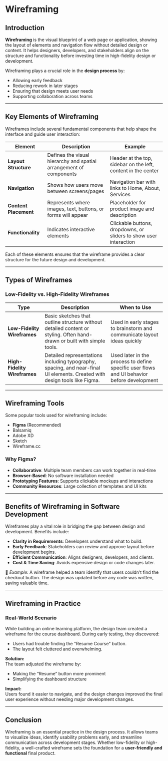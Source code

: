 # Wireframing

## Introduction

**Wireframing** is the visual blueprint of a web page or application, showing the layout of elements and navigation flow without detailed design or content. It helps designers, developers, and stakeholders align on the structure and functionality before investing time in high-fidelity design or development.

Wireframing plays a crucial role in the **design process** by:

- Allowing early feedback
- Reducing rework in later stages
- Ensuring that design meets user needs
- Supporting collaboration across teams

---

## Key Elements of Wireframing

Wireframes include several fundamental components that help shape the interface and guide user interaction:

| Element               | Description                                                        | Example                                                           |
| --------------------- | ------------------------------------------------------------------ | ----------------------------------------------------------------- |
| **Layout Structure**  | Defines the visual hierarchy and spatial arrangement of components | Header at the top, sidebar on the left, content in the center     |
| **Navigation**        | Shows how users move between screens/pages                         | Navigation bar with links to Home, About, Services                |
| **Content Placement** | Represents where images, text, buttons, or forms will appear       | Placeholder for product image and description                     |
| **Functionality**     | Indicates interactive elements                                     | Clickable buttons, dropdowns, or sliders to show user interaction |

Each of these elements ensures that the wireframe provides a clear structure for the future design and development.

---

## Types of Wireframes

### Low-Fidelity vs. High-Fidelity Wireframes

| Type                         | Description                                                                                                               | When to Use                                                                                |
| ---------------------------- | ------------------------------------------------------------------------------------------------------------------------- | ------------------------------------------------------------------------------------------ |
| **Low-Fidelity Wireframes**  | Basic sketches that outline structure without detailed content or styling. Often hand-drawn or built with simple tools.   | Used in early stages to brainstorm and communicate layout ideas quickly                    |
| **High-Fidelity Wireframes** | Detailed representations including typography, spacing, and near-final UI elements. Created with design tools like Figma. | Used later in the process to define specific user flows and UI behavior before development |

---

## Wireframing Tools

Some popular tools used for wireframing include:

- **Figma** (Recommended)
- Balsamiq
- Adobe XD
- Sketch
- Wireframe.cc

### Why Figma?

- **Collaborative**: Multiple team members can work together in real-time
- **Browser-Based**: No software installation needed
- **Prototyping Features**: Supports clickable mockups and interactions
- **Community Resources**: Large collection of templates and UI kits

---

## Benefits of Wireframing in Software Development

Wireframes play a vital role in bridging the gap between design and development. Benefits include:

- **Clarity in Requirements**: Developers understand what to build.
- **Early Feedback**: Stakeholders can review and approve layout before development begins.
- **Efficient Communication**: Aligns designers, developers, and clients.
- **Cost & Time Saving**: Avoids expensive design or code changes later.

📌 _Example:_ A wireframe helped a team identify that users couldn't find the checkout button. The design was updated before any code was written, saving valuable time.

---

## Wireframing in Practice

### Real-World Scenario

While building an online learning platform, the design team created a wireframe for the course dashboard. During early testing, they discovered:

- Users had trouble finding the "Resume Course" button.
- The layout felt cluttered and overwhelming.

**Solution:**  
The team adjusted the wireframe by:

- Making the “Resume” button more prominent
- Simplifying the dashboard structure

**Impact:**  
Users found it easier to navigate, and the design changes improved the final user experience without needing major development changes.

---

## Conclusion

Wireframing is an essential practice in the design process. It allows teams to visualize ideas, identify usability problems early, and streamline communication across development stages. Whether low-fidelity or high-fidelity, a well-crafted wireframe sets the foundation for a **user-friendly and functional** final product.
